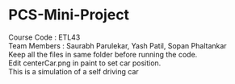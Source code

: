 # PCS-Mini-Project
Course Code : ETL43 <br>
Team Members : Saurabh Parulekar, Yash Patil, Sopan Phaltankar<br>
Keep all the files in same folder before running the code.<br>
Edit centerCar.png in paint to set car position.<br>
This is a simulation of a self driving car
